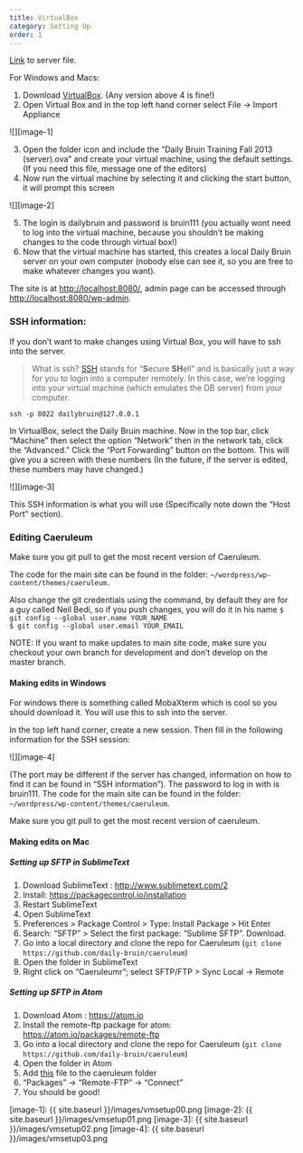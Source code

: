 ```yaml
---
title: VirtualBox
category: Setting Up
order: 1
---
```


[Link][1] to server file.

For Windows and Macs:
1. Download [VirtualBox][2]. (Any version above 4 is fine!)
2. Open Virtual Box and in the top left hand corner select File -\> Import Appliance

![][image-1]

3. Open the folder icon and include the “Daily Bruin Training Fall 2013 (server).ova” and create your virtual machine, using the default settings. (If you need this file, message one of the editors)
4.  Now run the virtual machine by selecting it and clicking the start button, it will prompt this screen

![][image-2]

5. The login is dailybruin and password is bruin111 (you actually wont need to log into the virtual machine, because you shouldn’t be making changes to the code through virtual box!)
6. Now that the virtual machine has started, this creates a local Daily Bruin server on your own computer (nobody else can see it, so you are free to make whatever changes you want).

The site is at [http://localhost:8080/][3], admin page can be accessed through [http://localhost:8080/wp-admin][4].

### SSH information:

If you don’t want to make changes using Virtual Box, you will have to ssh into the server.
> What is ssh? [SSH][5] stands for “**S**ecure **SH**ell” and is basically just a way for you to login into a computer remotely. In this case, we’re logging into your virtual machine (which emulates the DB server) from your computer.

`ssh -p 8022 dailybruin@127.0.0.1`

In VirtualBox, select the Daily Bruin machine. Now in the top bar, click “Machine” then select the option “Network” then in the network tab, click the “Advanced.” Click the “Port Forwarding” button on the bottom. This will give you a screen with these numbers (In the future, if the server is edited, these numbers may have changed.)

![][image-3]

This SSH information is what you will use (Specifically note down the “Host Port” section).

### Editing Caeruleum

Make sure you git pull to get the most recent version of Caeruleum.

The code for the main site can be found in the folder: `~/wordpress/wp-content/themes/caeruleum.`

Also change the git credentials using the command, by default they are for a guy called Neil Bedi, so if you push changes, you will do it in his name
`$ git config --global user.name YOUR_NAME`  
`$ git config --global user.email YOUR_EMAIL`

NOTE: If you want to make updates to main site code, make sure you checkout your own branch for development and don’t develop on the master branch.

#### Making edits in Windows

For windows there is something called MobaXterm which is cool so you should download it. You will use this to ssh into the server.

In the top left hand corner, create a new session. Then fill in the following information for the SSH session:

![][image-4]

(The port may be different if the server has changed, information on how to find it can be found in “SSH information”). The password to log in with is bruin111. The code for the main site can be found in the folder: `~/wordpress/wp-content/themes/caeruleum`.

Make sure you git pull to get the most recent version of caeruleum.


#### Making edits on Mac

##### Setting up SFTP in SublimeText
1. Download SublimeText : http://www.sublimetext.com/2
2. Install: https://packagecontrol.io/installation
3. Restart SublimeText
4. Open SublimeText
5. Preferences \> Package Control \> Type: Install Package \> Hit Enter
6. Search: “SFTP” \> Select the first package: “Sublime SFTP”. Download.
7. Go into a local directory and clone the repo for Caeruleum (`git clone https://github.com/daily-bruin/caeruleum`)
8. Open the folder in SublimeText
9. Right click on “Caeruleumr”; select SFTP/FTP \> Sync Local -\> Remote  

##### Setting up SFTP in Atom
1. Download Atom : https://atom.io
2. Install the remote-ftp package for atom: https://atom.io/packages/remote-ftp
3. Go into a local directory and clone the repo for Caeruleum (`git clone https://github.com/daily-bruin/caeruleum`)
4. Open the folder in Atom
5. Add [this][6] file to the caeruleum folder
6. “Packages” -\> “Remote-FTP” -\> “Connect”
7. You should be good!  



[1]: https://drive.google.com/file/d/0B0rqan9NKaMNV05RSnAzWjNyZ2M/view?ts=5833e57b
[2]: https://www.virtualbox.org/wiki/Downloads
[3]: http://localhost:8080/
[4]: http://localhost:8080/wp-admin
[5]: https://en.wikipedia.org/wiki/Secure_Shell
[6]: https://gist.github.com/nathunsmitty/c9cee6e86f427e12218109c96a5b0886

[image-1]: {{ site.baseurl }}/images/vmsetup00.png
[image-2]: {{ site.baseurl }}/images/vmsetup01.png
[image-3]: {{ site.baseurl }}/images/vmsetup02.png
[image-4]: {{ site.baseurl }}/images/vmsetup03.png
